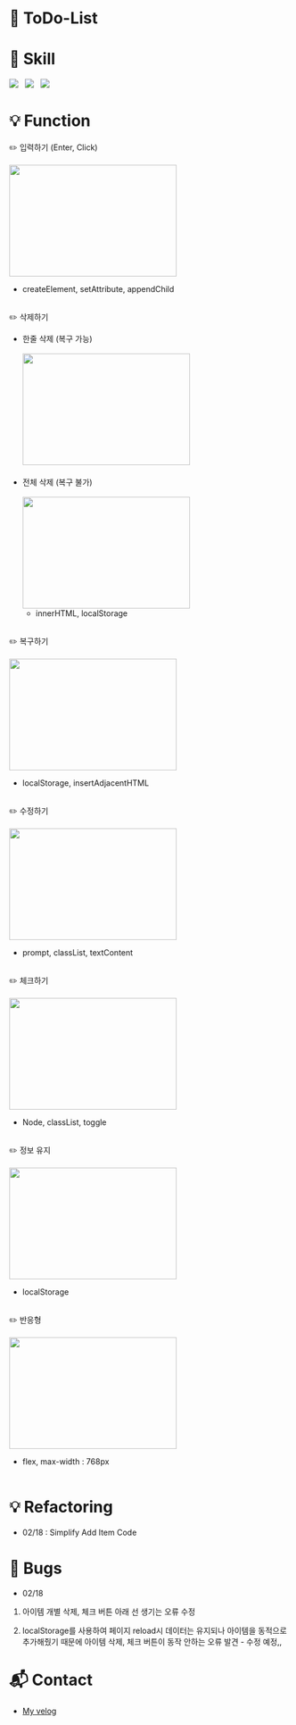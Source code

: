 # :seedling: ToDo-List
 
# :muscle: Skill
<p>
<a href = "#"><img src= "https://img.shields.io/badge/-HTML5-%23E34F26?logo=html5&logoColor=white&style=plastic&logoWidth=15"></a> &nbsp
<a href = "#"><img src= "https://img.shields.io/badge/-CSS-%231572B6?logo=css3&logoColor=white&style=plastic&logoWidth=15"></a> &nbsp
<a href = "#"><img src= "https://img.shields.io/badge/-JavaScript-%23F7DF12?logo=javascript&logoColor=white&style=plastic&logoWidth=15"></a>
</p>

# :bulb: Function
:pencil2: 입력하기 (Enter, Click)<br><br>
<img src= "https://user-images.githubusercontent.com/84709433/154330336-07fe73f5-c559-42cb-ad54-0038debb5980.gif" width="300" height= "200">
- createElement, setAttribute, appendChild<br><br>

:pencil2: 삭제하기
- 한줄 삭제 (복구 가능)<br><br>
  <img src= "https://user-images.githubusercontent.com/84709433/154330466-abbf303a-e1de-4eeb-b227-42eefc4bbbc1.gif" width="300" height= "200"><br><br>
- 전체 삭제 (복구 불가)<br><br>
  <img src= "https://user-images.githubusercontent.com/84709433/154330436-da12ba3c-f530-4efe-8f44-9683782f9700.gif" width="300" height= "200">
  - innerHTML, localStorage<br><br>

:pencil2: 복구하기<br><br>
<img src= "https://user-images.githubusercontent.com/84709433/154330420-2219007f-b6ca-4ea3-8c3d-c48cd0d55e61.gif" width="300" height= "200">
- localStorage, insertAdjacentHTML<br><br>

:pencil2: 수정하기<br><br>
<img src= "https://user-images.githubusercontent.com/84709433/154330401-d565ef1c-0693-46da-9157-5598b1adafff.gif" width="300" height= "200">
- prompt, classList, textContent<br><br>

:pencil2: 체크하기<br><br>
<img src= "https://user-images.githubusercontent.com/84709433/154330450-0e45ebf7-dcce-48d6-b0bf-66df7555d0b0.gif" width="300" height= "200">
- Node, classList, toggle<br><br>

:pencil2: 정보 유지<br><br>
<img src= "https://user-images.githubusercontent.com/84709433/154330439-f88ab060-40e3-4ad3-a5d3-c35ed88f276d.gif" width="300" height= "200">
- localStorage<br><br>

:pencil2: 반응형<br><br>
<img src= "https://user-images.githubusercontent.com/84709433/154335117-0310797d-361f-409e-aa5a-4a041d8af340.gif" width="300" height= "200">
- flex, max-width : 768px<br><br>

# :bulb: Refactoring
- 02/18 : Simplify Add Item Code

# :bug: Bugs
- 02/18<br>
1. 아이템 개별 삭제, 체크 버튼 아래 선 생기는 오류 수정

2. localStorage를 사용하여 페이지 reload시 데이터는 유지되나 아이템을 동적으로 추가해줬기 때문에 아이템 삭제, 체크 버튼이 동작 안하는 오류 발견 - 수정 예정,,

# :mailbox_with_mail: Contact
- <a href=https://velog.io/@ssket>My velog</a>
